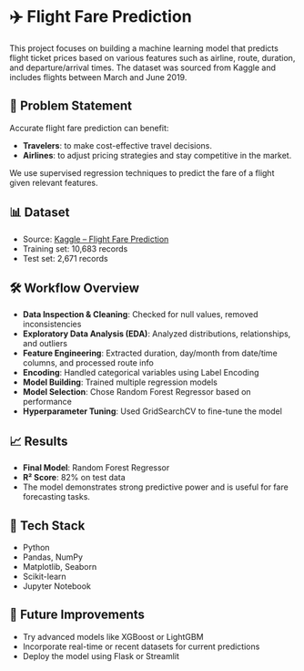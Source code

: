 # ✈️ Flight Fare Prediction

This project focuses on building a machine learning model that predicts flight ticket prices based on various features such as airline, route, duration, and departure/arrival times. The dataset was sourced from Kaggle and includes flights between March and June 2019.

## 📌 Problem Statement

Accurate flight fare prediction can benefit:
- **Travelers**: to make cost-effective travel decisions.
- **Airlines**: to adjust pricing strategies and stay competitive in the market.

We use supervised regression techniques to predict the fare of a flight given relevant features.

## 📊 Dataset

- Source: [Kaggle – Flight Fare Prediction](https://www.kaggle.com/datasets/nikhilmittal/flight-fare-prediction-mh)
- Training set: 10,683 records
- Test set: 2,671 records

## 🛠️ Workflow Overview

- **Data Inspection & Cleaning**: Checked for null values, removed inconsistencies
- **Exploratory Data Analysis (EDA)**: Analyzed distributions, relationships, and outliers
- **Feature Engineering**: Extracted duration, day/month from date/time columns, and processed route info
- **Encoding**: Handled categorical variables using Label Encoding
- **Model Building**: Trained multiple regression models
- **Model Selection**: Chose Random Forest Regressor based on performance
- **Hyperparameter Tuning**: Used GridSearchCV to fine-tune the model

## 📈 Results

- **Final Model**: Random Forest Regressor
- **R² Score**: 82% on test data
- The model demonstrates strong predictive power and is useful for fare forecasting tasks.

## 🧠 Tech Stack

- Python
- Pandas, NumPy
- Matplotlib, Seaborn
- Scikit-learn
- Jupyter Notebook

## 🚀 Future Improvements

- Try advanced models like XGBoost or LightGBM
- Incorporate real-time or recent datasets for current predictions
- Deploy the model using Flask or Streamlit



